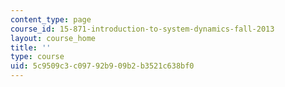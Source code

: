 ```yaml
---
content_type: page
course_id: 15-871-introduction-to-system-dynamics-fall-2013
layout: course_home
title: ''
type: course
uid: 5c9509c3-c097-92b9-09b2-b3521c638bf0
---
```

